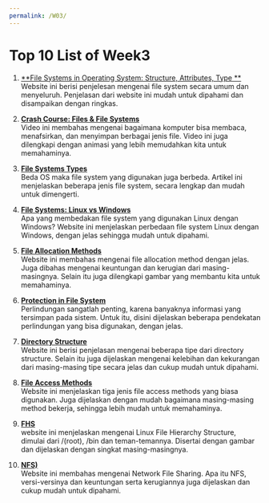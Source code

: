 ```yaml
---
permalink: /W03/
---
```


# Top 10 List of Week3

1. [**File Systems in Operating System: Structure, Attributes, Type **](https://www.guru99.com/file-systems-operating-system.html)<br>
Website ini berisi penjelesan mengenai file system secara umum dan menyeluruh. Penjelasan dari website ini mudah untuk dipahami dan disampaikan dengan ringkas.

2. [**Crash Course: Files & File Systems**](https://www.youtube.com/watch?v=KN8YgJnShPM)<br>
Video ini membahas mengenai bagaimana komputer bisa membaca, menafsirkan, dan menyimpan berbagai jenis file. Video ini juga dilengkapi dengan animasi yang lebih memudahkan kita untuk memahaminya.

3. [**File Systems Types**](https://winpoin.com/berapa-banyak-file-system-dan-apa-perbedaannya/)<br>
Beda OS maka file system yang digunakan juga berbeda. Artikel ini menjelaskan beberapa jenis file system, secara lengkap dan mudah untuk dimengerti.

4. [**File Systems: Linux vs Windows**](https://www.howtogeek.com/137096/6-ways-the-linux-file-system-is-different-from-the-windows-file-system/)<br>
Apa yang membedakan file system yang digunakan Linux dengan Windows? Website ini menjelaskan perbedaan file system Linux dengan Windows, dengan jelas sehingga mudah untuk dipahami.

5. [**File Allocation Methods**](https://www.geeksforgeeks.org/file-allocation-methods/)<br>
Website ini membahas mengenai file allocation method dengan jelas. Juga dibahas mengenai keuntungan dan kerugian dari masing-masingnya. Selain itu juga dilengkapi gambar yang membantu kita untuk memahaminya.

6. [**Protection in File System**](https://www.geeksforgeeks.org/protection-in-file-system/)<br>
Perlindungan sangatlah penting, karena banyaknya informasi yang tersimpan pada sistem. Untuk itu, disini dijelaskan beberapa pendekatan perlindungan yang bisa digunakan, dengan jelas.

7. [**Directory Structure**](https://www.tutorialandexample.com/directory-structure-in-operating-system/)<br>
Website ini berisi penjelasan mengenai beberapa tipe dari directory structure. Selain itu juga dijelaskan mengenai kelebihan dan kekurangan dari masing-masing tipe secara jelas dan cukup mudah untuk dipahami.

8. [**File Access Methods**](https://www.tutorialandexample.com/file-access-methods-in-operating-system/)<br>
Website ini menjelaskan tiga jenis file access methods yang biasa digunakan. Juga dijelaskan dengan mudah bagaimana masing-masing method bekerja, sehingga lebih mudah untuk memahaminya.

9. [**FHS**](https://www.geeksforgeeks.org/linux-file-hierarchy-structure/)<br>
website ini menjelaskan mengenai Linux File Hierarchy Structure, dimulai dari /(root), /bin dan teman-temannya. Disertai dengan gambar dan dijelaskan dengan singkat masing-masingnya.

10. [**NFS)**](https://searchenterprisedesktop.techtarget.com/definition/Network-File-System)<br>
Website ini membahas mengenai Network File Sharing. Apa itu NFS, versi-versinya dan keuntungan serta kerugiannya juga dijelaskan dan cukup mudah untuk dipahami.
